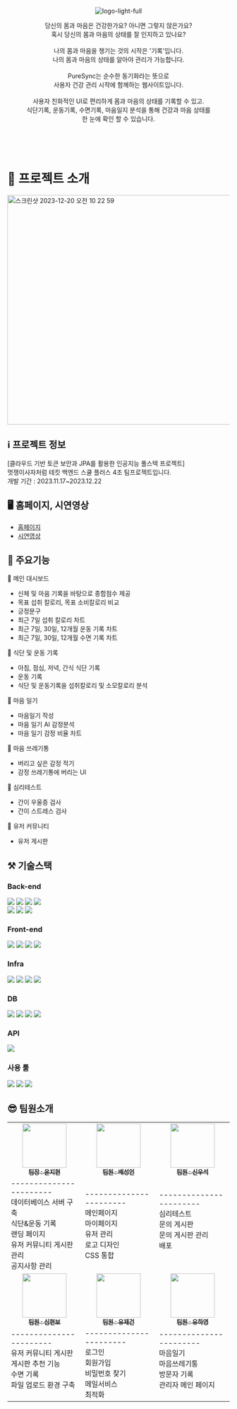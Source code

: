 <p align="center">
  <img src="https://github.com/YJiHyeon/PureSync/assets/55646863/1a630167-272f-42d4-a86d-6faf3a816e16" alt="logo-light-full">
</p>

<p align="center">
  당신의 몸과 마음은 건강한가요? 아니면 그렇지 않은가요?<br>
  혹시 당신의 몸과 마음의 상태를 잘 인지하고 있나요?<br>
  <br>
  나의 몸과 마음을 챙기는 것의 시작은 '기록'입니다.<br>
  나의 몸과 마음의 상태를 알아야 관리가 가능합니다.<br>
  <br>
  PureSync는 순수한 동기화라는 뜻으로<br>
  사용자 건강 관리 시작에 함께하는 웹사이트입니다.<br>
  <br>
  사용자 친화적인 UI로 편리하게 몸과 마음의 상태를 기록할 수 있고.<br>
  식단기록, 운동기록, 수면기록, 마음일지 분석을 통해 건강과 마음 상태를<br>
  한 눈에 확인 할 수 있습니다.<br>
</p>
<br><br><br>


# 📝 프로젝트 소개
<img width="519" alt="스크린샷 2023-12-20 오전 10 22 59" src="https://github.com/YJiHyeon/PureSync/assets/55646863/b3d1e3bd-4dad-4e66-9b8e-27057c2953bf">


##  ℹ️ 프로젝트 정보
[클라우드 기반 토큰 보안과 JPA를 활용한 인공지능 풀스택 프로젝트]<br>
멋쟁이사자처럼 테킷 백엔드 스쿨 플러스 4조 팀프로젝트입니다.<br>
개발 기간 : 2023.11.17~2023.12.22
## 🖥 홈페이지, 시연영상
- [홈페이지](http://fcc.puresync.site)
- [시연영상](http://www.youtube.com)
## 📌 주요기능
🔸 메인 대시보드
  - 신체 및 마음 기록을 바탕으로 종합점수 제공 
  - 목표 섭취 칼로리, 목표 소비칼로리 비교
  - 긍정문구
  - 최근 7일 섭취 칼로리 차트
  - 최근 7일, 30일, 12개월 운동 기록 차트
  - 최근 7일, 30일, 12개월 수면 기록 차트

🔸 식단 및 운동 기록
 - 아침, 점심, 저녁, 간식 식단 기록 
 - 운동 기록
 - 식단 및 운동기록을 섭취칼로리 및 소모칼로리 분석

🔸 마음 일기
 - 마음일기 작성
 - 마음 일기 AI 감정분석
 - 마음 일기 감정 비율 차트

🔸 마음 쓰레기통
 - 버리고 싶은 감정 적기
 - 감정 쓰레기통에 버리는 UI

🔸 심리테스트
 - 간이 우울증 검사
 - 간이 스트레스 검사

🔸 유저 커뮤니티
 - 유저 게시판


## ⚒ 기술스택
### Back-end
<img src="https://img.shields.io/badge/Java-007396?style=flat-square&logo=Java&logoColor=white"/></a>
<img src="https://img.shields.io/badge/SpringBoot-6DB33F?style=flat-square&logo=SpringBoot&logoColor=white"/></a>
<img src="https://img.shields.io/badge/SpringDataJPA-6DB33F?style=flat-square&logo=SpringBoot&logoColor=white"/></a>
<img src="https://img.shields.io/badge/SpringWebflux-6DB33F?style=flat-square&logo=SpringBoot&logoColor=white"/></a><br>
<img src="https://img.shields.io/badge/SpringScheduler-6DB33F?style=flat-square&logo=SpringBoot&logoColor=white"/></a>
<img src="https://img.shields.io/badge/SpringSecurity-6DB33F?style=flat-square&logo=SpringBoot&logoColor=white"/></a>
<img src="https://img.shields.io/badge/JWT-6DB33F?style=flat-square&logo=JSONWebTokens&logoColor=white"/></a>


### Front-end
<img src="https://img.shields.io/badge/React-61DAFB?style=flat-square&logo=React&logoColor=white"/></a>
<img src="https://img.shields.io/badge/JavaScript-F7DF1E?style=flat-square&logo=JavaScript&logoColor=white"/></a>
<img src="https://img.shields.io/badge/Tailwind%20CSS-06B6D4?style=flat-square&logo=TailwindCSS&logoColor=white"/></a>
<img src="https://img.shields.io/badge/Bootstrap-7952B3?style=flat-square&logo=Bootstrap&logoColor=white"/></a>

### Infra
<img src="https://img.shields.io/badge/Amazon%20S3-569A31?style=flat-square&logo=AmazonS3&logoColor=white"/></a>
<img src="https://img.shields.io/badge/Amazon%20EC2-FF9900?style=flat-square&logo=AmazonEC2&logoColor=white"/></a>
<img src="https://img.shields.io/badge/Docker-2496ED?style=flat-square&logo=Docker&logoColor=white"/></a>
<img src="https://img.shields.io/badge/Github%20Actions-181717?style=flat-square&logo=GithubActions&logoColor=white"/></a>
### DB
<img src="https://img.shields.io/badge/MariaDB-003545?style=flat-square&logo=MariaDB&logoColor=white"/></a>
<img src="https://img.shields.io/badge/Redis-DC382D?style=flat-square&logo=Redis&logoColor=white"/></a>
<img src="https://img.shields.io/badge/Hibernate-59666C?style=flat-square&logo=Hibernate&logoColor=white"/></a>
<img src="https://img.shields.io/badge/MyBatis-59666C?style=flat-square&logo=MyBatis&logoColor=white"/></a>


### API
<img src="https://img.shields.io/badge/Naver_Sentiment_API-03C75A?style=flat-square&logo=Naver&logoColor=white"/></a>

### 사용 툴

<img src="https://img.shields.io/badge/IntelliJ_IDEA-000000?style=flat-square&logo=IntelliJIDEA&logoColor=white"/></a>
<img src="https://img.shields.io/badge/Visual_Studio_Code-007ACC?style=flat-square&logo=VisualStudioCode&logoColor=white"/></a>
<img src="https://img.shields.io/badge/GitHub-181717?style=flat-square&logo=Github&logoColor=white"/></a>

## 😎 팀원소개
<table>
  <tbody>
    <tr>
      <td align="center"><a href="https://github.com/YJiHyeon"><img src="https://github.com/YJiHyeon/PureSync/assets/55646863/27a9a6a5-ff4d-43b7-aa7c-1ab88e7596a1" width="100px;" alt=""/><br /><sub><b>팀장 : 윤지현 </b></sub></a><br /></td>
      <td align="center"><a href="https://github.com/seongeon0620"><img src="https://github.com/YJiHyeon/PureSync/assets/55646863/22a94a86-2ec2-45bc-826c-c15fd920341c" width="100px;" alt=""/><br /><sub><b>팀원 : 배성언 </b></sub></a><br /></td>
      <td align="center"><a href="https://github.com/HSPU"><img src="https://github.com/YJiHyeon/PureSync/assets/55646863/ee0f3cd0-dee3-4f14-9d17-9e0d1998e1b5" width="100px;" alt=""/><br /><sub><b>팀원 : 신우석 </b></sub></a><br /></td>
     </tr>
     <tr>
        <td>
        -----------------------<br>
        데이터베이스 서버 구축<br>
        식단&운동 기록<br>
        랜딩 페이지<br>
        유저 커뮤니티 게시판 관리<br>
        공지사항 관리<br>
        </td>
        <td>
        -----------------------<br>
        메인페이지<br>
        마이페이지<br>
        유저 관리<br>
        로고 디자인<br>
        CSS 통합<br>
        </td>
        <td>
        -----------------------<br>
        심리테스트<br>
        문의 게시판<br>
        문의 게시판 관리<br>
        배포<br>
        <br>
        </td>
     </tr>
      <td align="center"><a href=https://github.com/simhyunbo"><img src="https://github.com/YJiHyeon/PureSync/assets/55646863/fa50cdc6-5853-4d22-ba6a-7bcabd575801" width="100px;" alt=""/><br /><sub><b>팀원 : 심현보 </b></sub></a><br /></td>
      <td align="center"><a href="https://github.com/orisay"><img src="https://github.com/YJiHyeon/PureSync/assets/55646863/c49ca41e-3ec8-4272-8624-19bcaa74deff" width="100px;" alt=""/><br /><sub><b>팀원 : 유재건 </b></sub></a><br /></td>
      <td align="center"><a href="https://github.com/ruhazle"><img src="https://github.com/YJiHyeon/PureSync/assets/55646863/047b2062-4430-4ff5-a602-db8f93e2a43b" width="100px;" alt=""/><br /><sub><b>팀원 : 유하영 </b></sub></a><br /></td>
    </tr>
    <tr>
        <td>
        -----------------------<br>
        유저 커뮤니티 게시판<br>
        게시판 추천 기능<br>
        수면 기록<br>
        파일 업로드 환경 구축<br>
        <br>
        </td>
        <td>
        -----------------------<br>
        로그인<br>
        회원가입<br>
        비밀번호 찾기<br>
        메일서비스<br>
        최적화<br>
        </td>
        <td>
        -----------------------<br>
        마음일기<br>
        마음쓰레기통<br>
        방문자 기록<br>
        관리자 메인 페이지<br>
        <br>
        </td>
     </tr>
  </tbody>
</table>
